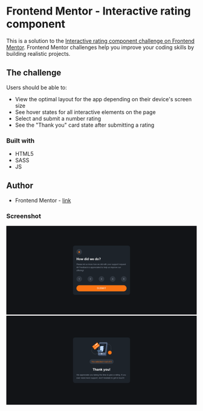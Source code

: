 # Frontend Mentor - Interactive rating component

This is a solution to the [Interactive rating component challenge on Frontend Mentor](https://www.frontendmentor.io/challenges/interactive-rating-component-koxpeBUmI). Frontend Mentor challenges help you improve your coding skills by building realistic projects.

## The challenge

Users should be able to:

- View the optimal layout for the app depending on their device's screen size
- See hover states for all interactive elements on the page
- Select and submit a number rating
- See the "Thank you" card state after submitting a rating

### Built with

- HTML5
- SASS
- JS

## Author

- Frontend Mentor - [link](https://www.frontendmentor.io/profile/codeph-0bia)

### Screenshot
![desktop](https://raw.githubusercontent.com/codeph-0bia/front-end-mentor-challenges/main/interactive-rating-component-main/screenshots/desktop-1.png)
![desktop](https://raw.githubusercontent.com/codeph-0bia/front-end-mentor-challenges/main/interactive-rating-component-main/screenshots/desktop-2.png)


